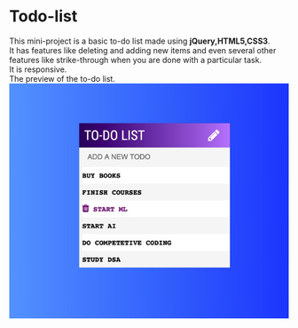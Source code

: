 # Todo-list
This mini-project is a basic to-do list made using **jQuery,HTML5,CSS3**.<br>
It has features like deleting and adding new items and even several other features like strike-through when you are done with a particular task.<br>
It is responsive.<br>
The preview of the to-do list.
![](https://github.com/Priya2410/Todo-list/blob/master/B520FE74-CFAA-42D7-A1F1-351BD09F0AF5.jpeg?raw=true)
